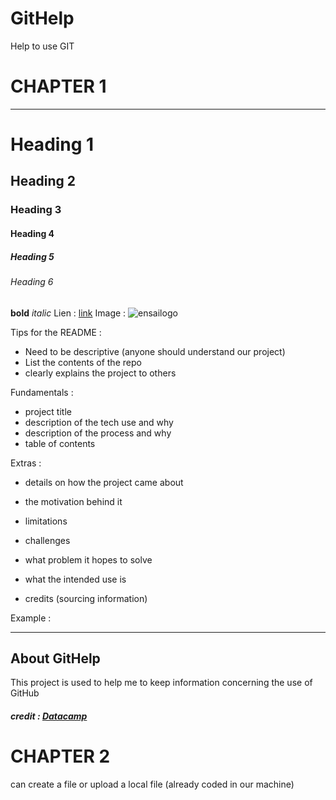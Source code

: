 # GitHelp
Help to use GIT 

# CHAPTER 1
______________________________
# Heading 1
## Heading 2
### Heading 3
#### Heading 4
##### Heading 5
###### Heading 6

**bold**
*italic*
Lien : 
[link](https://campus.datacamp.com/courses/github-concepts/working-with-repos?ex=1)
Image : 
![ensailogo](https://github.com/valentine-berthier/githelp/assets/143814363/491c0c89-8438-4793-9298-3276827b2a5f)


Tips for the README : 
- Need to be descriptive (anyone should understand our project)
- List the contents of the repo
- clearly explains the project to others

Fundamentals : 
- project title
- description of the tech use and why
- description of the process and why
- table of contents

Extras : 
- details on how the project came about
- the motivation behind it
- limitations
- challenges
- what problem it hopes to solve
- what the intended use is

- credits (sourcing information)

Example : 
______________________________

## About GitHelp
This project is used to help me to keep information concerning the use of GitHub

##### credit : [Datacamp](https://campus.datacamp.com/courses/github-concepts/working-with-repos?ex=1)


# CHAPTER 2

can create a file 
or 
upload a local file (already coded in our machine)

